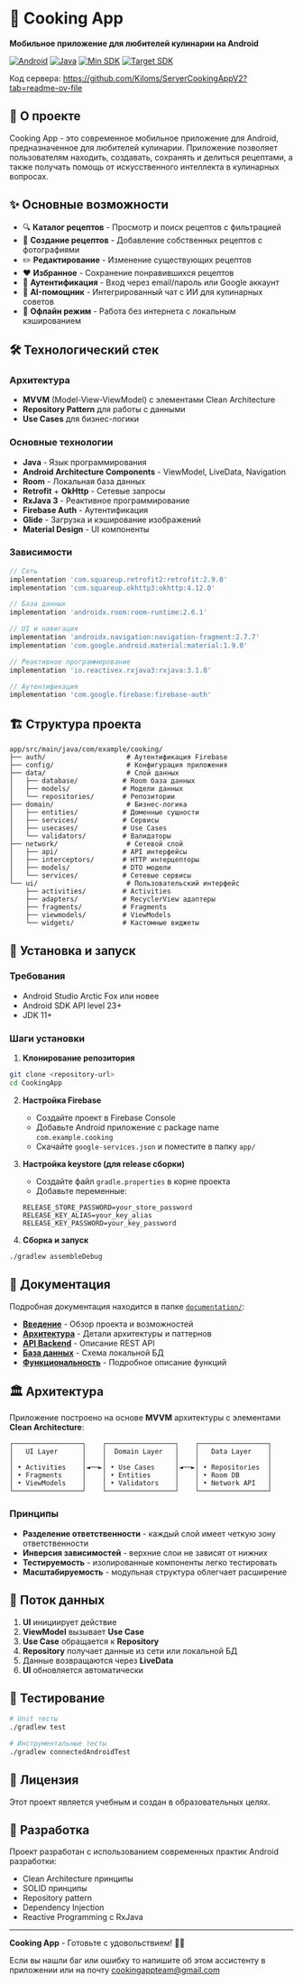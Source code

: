 # 🍳 Cooking App

**Мобильное приложение для любителей кулинарии на Android**

[![Android](https://img.shields.io/badge/Platform-Android-green.svg)](https://www.android.com/)
[![Java](https://img.shields.io/badge/Language-Java-orange.svg)](https://www.java.com/)
[![Min SDK](https://img.shields.io/badge/Min%20SDK-23-blue.svg)](https://developer.android.com/studio/releases/platforms)
[![Target SDK](https://img.shields.io/badge/Target%20SDK-34-blue.svg)](https://developer.android.com/studio/releases/platforms)

Код сервера: https://github.com/Kiloms/ServerCookingAppV2?tab=readme-ov-file

## 📱 О проекте

Cooking App - это современное мобильное приложение для Android, предназначенное для любителей кулинарии. Приложение позволяет пользователям находить, создавать, сохранять и делиться рецептами, а также получать помощь от искусственного интеллекта в кулинарных вопросах.

## ✨ Основные возможности

- 🔍 **Каталог рецептов** - Просмотр и поиск рецептов с фильтрацией
- 📝 **Создание рецептов** - Добавление собственных рецептов с фотографиями
- ✏️ **Редактирование** - Изменение существующих рецептов
- ❤️ **Избранное** - Сохранение понравившихся рецептов
- 🔐 **Аутентификация** - Вход через email/пароль или Google аккаунт
- 🤖 **AI-помощник** - Интегрированный чат с ИИ для кулинарных советов
- 📱 **Офлайн режим** - Работа без интернета с локальным кэшированием

## 🛠 Технологический стек

### Архитектура
- **MVVM** (Model-View-ViewModel) с элементами Clean Architecture
- **Repository Pattern** для работы с данными
- **Use Cases** для бизнес-логики

### Основные технологии
- **Java** - Язык программирования
- **Android Architecture Components** - ViewModel, LiveData, Navigation
- **Room** - Локальная база данных
- **Retrofit** + **OkHttp** - Сетевые запросы
- **RxJava 3** - Реактивное программирование
- **Firebase Auth** - Аутентификация
- **Glide** - Загрузка и кэширование изображений
- **Material Design** - UI компоненты

### Зависимости
```gradle
// Сеть
implementation 'com.squareup.retrofit2:retrofit:2.9.0'
implementation 'com.squareup.okhttp3:okhttp:4.12.0'

// База данных
implementation 'androidx.room:room-runtime:2.6.1'

// UI и навигация
implementation 'androidx.navigation:navigation-fragment:2.7.7'
implementation 'com.google.android.material:material:1.9.0'

// Реактивное программирование
implementation 'io.reactivex.rxjava3:rxjava:3.1.8'

// Аутентификация
implementation 'com.google.firebase:firebase-auth'
```

## 🏗 Структура проекта

```
app/src/main/java/com/example/cooking/
├── auth/                    # Аутентификация Firebase
├── config/                  # Конфигурация приложения
├── data/                    # Слой данных
│   ├── database/           # Room база данных
│   ├── models/             # Модели данных
│   └── repositories/       # Репозитории
├── domain/                  # Бизнес-логика
│   ├── entities/           # Доменные сущности
│   ├── services/           # Сервисы
│   ├── usecases/           # Use Cases
│   └── validators/         # Валидаторы
├── network/                 # Сетевой слой
│   ├── api/                # API интерфейсы
│   ├── interceptors/       # HTTP интерцепторы
│   ├── models/             # DTO модели
│   └── services/           # Сетевые сервисы
└── ui/                      # Пользовательский интерфейс
    ├── activities/         # Activities
    ├── adapters/           # RecyclerView адаптеры
    ├── fragments/          # Fragments
    ├── viewmodels/         # ViewModels
    └── widgets/            # Кастомные виджеты
```

## 🚀 Установка и запуск

### Требования
- Android Studio Arctic Fox или новее
- Android SDK API level 23+
- JDK 11+

### Шаги установки

1. **Клонирование репозитория**
```bash
git clone <repository-url>
cd CookingApp
```

2. **Настройка Firebase**
   - Создайте проект в Firebase Console
   - Добавьте Android приложение с package name `com.example.cooking`
   - Скачайте `google-services.json` и поместите в папку `app/`

3. **Настройка keystore (для release сборки)**
   - Создайте файл `gradle.properties` в корне проекта
   - Добавьте переменные:
   ```properties
   RELEASE_STORE_PASSWORD=your_store_password
   RELEASE_KEY_ALIAS=your_key_alias
   RELEASE_KEY_PASSWORD=your_key_password
   ```

4. **Сборка и запуск**
```bash
./gradlew assembleDebug
```

## 📖 Документация

Подробная документация находится в папке [`documentation/`](./documentation/):

- [**Введение**](./documentation/01_introduction.md) - Обзор проекта и возможностей
- [**Архитектура**](./documentation/03_architecture.md) - Детали архитектуры и паттернов
- [**API Backend**](./documentation/04_backend_api.md) - Описание REST API
- [**База данных**](./documentation/05_database.md) - Схема локальной БД
- [**Функциональность**](./documentation/06_features.md) - Подробное описание функций

## 🏛 Архитектура

Приложение построено на основе **MVVM** архитектуры с элементами **Clean Architecture**:

```
┌─────────────────┐    ┌─────────────────┐    ┌─────────────────┐
│   UI Layer      │    │  Domain Layer   │    │   Data Layer    │
│                 │    │                 │    │                 │
│ • Activities    │◄──►│ • Use Cases     │◄──►│ • Repositories  │
│ • Fragments     │    │ • Entities      │    │ • Room DB       │
│ • ViewModels    │    │ • Validators    │    │ • Network API   │
└─────────────────┘    └─────────────────┘    └─────────────────┘
```

### Принципы
- **Разделение ответственности** - каждый слой имеет четкую зону ответственности
- **Инверсия зависимостей** - верхние слои не зависят от нижних
- **Тестируемость** - изолированные компоненты легко тестировать
- **Масштабируемость** - модульная структура облегчает расширение

## 🔄 Поток данных

1. **UI** инициирует действие
2. **ViewModel** вызывает **Use Case**
3. **Use Case** обращается к **Repository**
4. **Repository** получает данные из сети или локальной БД
5. Данные возвращаются через **LiveData**
6. **UI** обновляется автоматически

## 🧪 Тестирование

```bash
# Unit тесты
./gradlew test

# Инструментальные тесты
./gradlew connectedAndroidTest
```

## 📄 Лицензия

Этот проект является учебным и создан в образовательных целях.

## 👥 Разработка

Проект разработан с использованием современных практик Android разработки:
- Clean Architecture принципы
- SOLID принципы
- Repository pattern
- Dependency Injection
- Reactive Programming с RxJava

---

**Cooking App** - Готовьте с удовольствием! 🍳✨ 


Если вы нашли баг или ошибку то напишите об этом ассистенту в приложении или на почту cookingappteam@gmail.com
